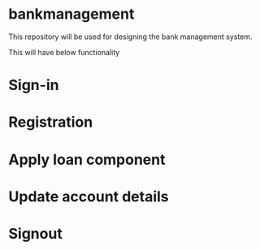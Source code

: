 # bankmanagement
This repository will be used for designing the bank management system.

This will have below functionality
# Sign-in
# Registration
# Apply loan component 
# Update account details
# Signout
